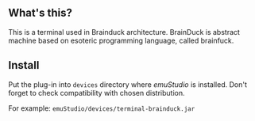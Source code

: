 What's this?
------------

This is a terminal used in Brainduck architecture. BrainDuck is abstract machine based on esoteric programming language, called brainfuck.

Install
-------

Put the plug-in into `devices` directory where *emuStudio* is installed.
Don't forget to check compatibility with chosen distribution.

For example: `emuStudio/devices/terminal-brainduck.jar`
